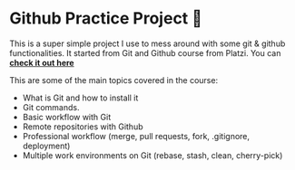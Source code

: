 # Github Practice Project  🧩
This is a super simple project I use to mess around with some git & github functionalities. It started from Git and Github course from Platzi. You can [**check it out here**](https://platzi.com/cursos/git-github/)

This are some of the main topics covered in the course:
* What is Git and how to install it
* Git commands.
* Basic workflow with Git
* Remote repositories with Github
* Professional workflow (merge, pull requests, fork, .gitignore, deployment)
* Multiple work environments on Git (rebase, stash, clean, cherry-pick)